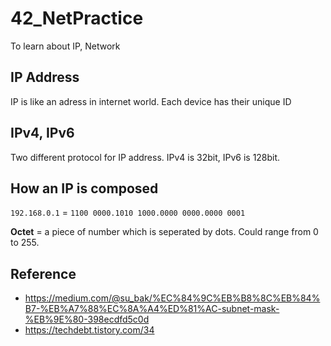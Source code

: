 # 42_NetPractice
To learn about IP, Network 

## IP Address
IP is like an adress in internet world. Each device has their unique ID

## IPv4, IPv6
Two different protocol for IP address. IPv4 is 32bit, IPv6 is 128bit.

## How an IP is composed
`192.168.0.1` = `1100 0000.1010 1000.0000 0000.0000 0001`

**Octet** = a piece of number which is seperated by dots. Could range from 0 to 255.

## Reference
* https://medium.com/@su_bak/%EC%84%9C%EB%B8%8C%EB%84%B7-%EB%A7%88%EC%8A%A4%ED%81%AC-subnet-mask-%EB%9E%80-398ecdfd5c0d
* https://techdebt.tistory.com/34
